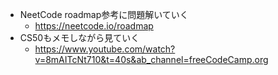 - NeetCode roadmap参考に問題解いていく
  - https://neetcode.io/roadmap
- CS50もメモしながら見ていく
  - https://www.youtube.com/watch?v=8mAITcNt710&t=40s&ab_channel=freeCodeCamp.org
